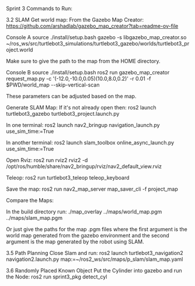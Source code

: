 Sprint 3 Commands to Run:

3.2 SLAM
Get world map: 
From the Gazebo Map Creator: https://github.com/arshadlab/gazebo_map_creator?tab=readme-ov-file

Console A
source ./install/setup.bash
gazebo -s libgazebo_map_creator.so ~/ros_ws/src/turtlebot3_simulations/turtlebot3_gazebo/worlds/turtlebot3_project.world

Make sure to give the path to the map from the HOME directory.

Console B
source ./install/setup.bash
ros2 run gazebo_map_creator request_map.py -c '(-12.0,-10.0,0.05)(10.0,8.0,0.2)' -r 0.01 -f $PWD/world_map --skip-vertical-scan

These parameters can be adjusted based on the map.

Generate SLAM Map:
If it's not already open then:
ros2 launch turtlebot3_gazebo turtlebot3_project.launch.py

In one terminal:
ros2 launch nav2_bringup navigation_launch.py use_sim_time:=True

In another terminal:
ros2 launch slam_toolbox online_async_launch.py use_sim_time:=True

Open Rviz:
ros2 run rviz2 rviz2 -d /opt/ros/humble/share/nav2_bringup/rviz/nav2_default_view.rviz

Teleop:
ros2 run turtlebot3_teleop teleop_keyboard

Save the map:
ros2 run nav2_map_server map_saver_cli -f project_map

Compare the Maps:

In the build directory run:
./map_overlay ../maps/world_map.pgm ../maps/slam_map.pgm

Or just give the paths for the map .pgm files where the first argument is the world map generated from the gazebo environment and the second argument is the map generated by the robot using SLAM.

3.5 Path Planning
Close Slam and run:
ros2 launch turtlebot3_navigation2 navigation2.launch.py map:=~/ros2_ws/src/maps/p_slam/slam_map.yaml

3.6 Randomly Placed Known Object
Put the Cylinder into gazebo and run the Node:
ros2 run sprint3_pkg detect_cyl
